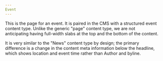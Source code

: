 ```yaml
---
Event
---
```


This is the page for an event. It is paired in the CMS with a structured event content type. Unlike the generic "page" content type, we are not anticipating having full-width slabs at the top and the bottom of the content. 

It is very similar to the "News" content type by design; the primary difference is a change in the content meta information below the headline, which shows location and event time rather than Author and byline.

